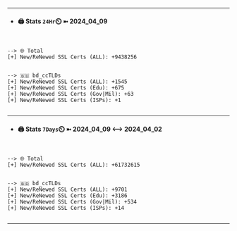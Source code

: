 

---
- #### 🖨️ **Stats** `24Hr`⏲️ ➼ 2024_04_09
```console


--> 🌐 Total
[+] New/ReNewed SSL Certs (ALL): +9438256


--> 🇧🇩 bd_ccTLDs
[+] New/ReNewed SSL Certs (ALL): +1545
[+] New/ReNewed SSL Certs (Edu): +675
[+] New/ReNewed SSL Certs (Gov|Mil): +63
[+] New/ReNewed SSL Certs (ISPs): +1


```

---
- #### 🖨️ **Stats** `7Days`⏲️ ➼ 2024_04_09 <--> 2024_04_02
```console


--> 🌐 Total
[+] New/ReNewed SSL Certs (ALL): +61732615


--> 🇧🇩 bd_ccTLDs
[+] New/ReNewed SSL Certs (ALL): +9701
[+] New/ReNewed SSL Certs (Edu): +3186
[+] New/ReNewed SSL Certs (Gov|Mil): +534
[+] New/ReNewed SSL Certs (ISPs): +14


```

---

